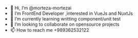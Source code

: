 - 👋 Hi, I’m @morteza-mortezai 
- 👀 I’m FrontEnd Developer ,interested in VueJs and NuxtJs
- 🌱 I’m currently learning writting component/unit test
- 💞️ I’m looking to collaborate on opensource projects
- 📫 How to reach me +989362532122

<!---
morteza-mortezai/morteza-mortezai is a ✨ special ✨ repository because its `README.md` (this file) appears on your GitHub profile.
You can click the Preview link to take a look at your changes.
--->
